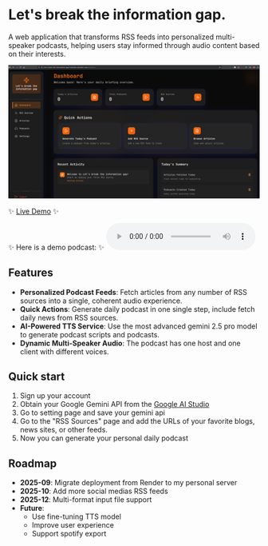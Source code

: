 # Let's break the information gap.

A web application that transforms RSS feeds into personalized multi-speaker podcasts, helping users stay informed through audio content based on their interests.

![dashboard](readmeSources/dashboard.png)

✨ [Live Demo](https://lets-break-the-information-gap-frontend.onrender.com/) ✨

✨ Here is a demo podcast: ✨
<audio controls>
  <source src="readmeSources/podcast_demo.wav" type="audio/wav">
  Your browser does not support the audio element.
</audio>

## Features
- **Personalized Podcast Feeds**: Fetch articles from any number of RSS sources into a single, coherent audio experience.
- **Quick Actions**: Generate daily podcast in one single step, include fetch daily news from RSS sources.
- **AI-Powered TTS Service**: Use the most advanced gemini 2.5 pro model to generate podcast scripts and podcasts.
- **Dynamic Multi-Speaker Audio**: The podcast has one host and one client with different voices.

## Quick start
1. Sign up your account
2. Obtain your Google Gemini API from the [Google AI Studio](https://aistudio.google.com/apikey)
3. Go to setting page and save your gemini api
4. Go to the "RSS Sources" page and add the URLs of your favorite blogs, news sites, or other feeds.
5. Now you can generate your personal daily podcast

## Roadmap
- **2025-09**: Migrate deployment from Render to my personal server
- **2025-10**: Add more social medias RSS feeds
- **2025-12**: Multi-format input file support
- **Future**:
  - Use fine-tuning TTS model
  - Improve user experience
  - Support spotify export
